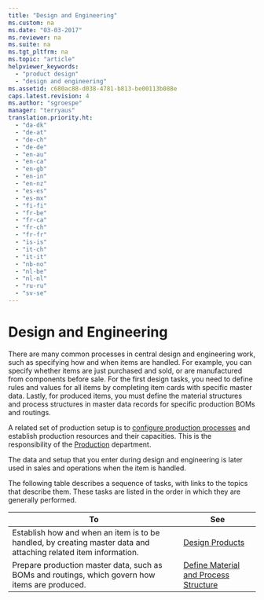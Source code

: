 ```yaml
---
title: "Design and Engineering"
ms.custom: na
ms.date: "03-03-2017"
ms.reviewer: na
ms.suite: na
ms.tgt_pltfrm: na
ms.topic: "article"
helpviewer_keywords: 
  - "product design"
  - "design and engineering"
ms.assetid: c680ac88-d038-4781-b813-be00113b088e
caps.latest.revision: 4
ms.author: "sgroespe"
manager: "terryaus"
translation.priority.ht: 
  - "da-dk"
  - "de-at"
  - "de-ch"
  - "de-de"
  - "en-au"
  - "en-ca"
  - "en-gb"
  - "en-in"
  - "en-nz"
  - "es-es"
  - "es-mx"
  - "fi-fi"
  - "fr-be"
  - "fr-ca"
  - "fr-ch"
  - "fr-fr"
  - "is-is"
  - "it-ch"
  - "it-it"
  - "nb-no"
  - "nl-be"
  - "nl-nl"
  - "ru-ru"
  - "sv-se"
---
```

# Design and Engineering
There are many common processes in central design and engineering work, such as specifying how and when items are handled. For example, you can specify whether items are just purchased and sold, or are manufactured from components before sale. For the first design tasks, you need to define rules and values for all items by completing item cards with specific master data. Lastly, for produced items, you must define the material structures and process structures in master data records for specific production BOMs and routings.  
  
 A related set of production setup is to [configure production processes](../Production/configure-production-processes.md) and establish production resources and their capacities. This is the responsibility of the [Production](../Production/production.md) department.  
  
 The data and setup that you enter during design and engineering is later used in sales and operations when the item is handled.  
  
 The following table describes a sequence of tasks, with links to the topics that describe them. These tasks are listed in the order in which they are generally performed.  
  
|**To**|**See**|  
|------------|-------------|  
|Establish how and when an item is to be handled, by creating master data and attaching related item information.|[Design Products](../DesignAndEngineering/design-products.md)|  
|Prepare production master data, such as BOMs and routings, which govern how items are produced.|[Define Material and Process Structure](../DesignAndEngineering/define-material-and-process-structure.md)|